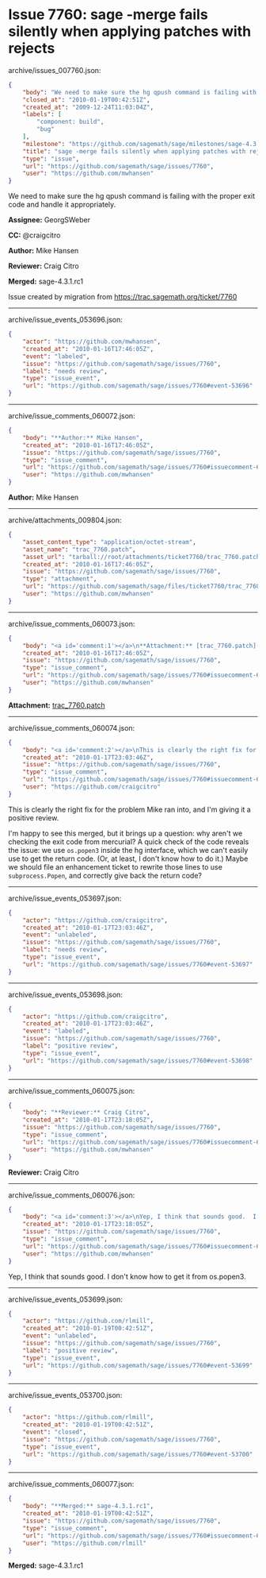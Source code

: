 # Issue 7760: sage -merge fails silently when applying patches with rejects

archive/issues_007760.json:
```json
{
    "body": "We need to make sure the hg qpush command is failing with the proper exit code and handle it appropriately.\n\n**Assignee:** GeorgSWeber\n\n**CC:**  @craigcitro\n\n**Author:** Mike Hansen\n\n**Reviewer:** Craig Citro\n\n**Merged:** sage-4.3.1.rc1\n\nIssue created by migration from https://trac.sagemath.org/ticket/7760\n\n",
    "closed_at": "2010-01-19T00:42:51Z",
    "created_at": "2009-12-24T11:03:04Z",
    "labels": [
        "component: build",
        "bug"
    ],
    "milestone": "https://github.com/sagemath/sage/milestones/sage-4.3.1",
    "title": "sage -merge fails silently when applying patches with rejects",
    "type": "issue",
    "url": "https://github.com/sagemath/sage/issues/7760",
    "user": "https://github.com/mwhansen"
}
```
We need to make sure the hg qpush command is failing with the proper exit code and handle it appropriately.

**Assignee:** GeorgSWeber

**CC:**  @craigcitro

**Author:** Mike Hansen

**Reviewer:** Craig Citro

**Merged:** sage-4.3.1.rc1

Issue created by migration from https://trac.sagemath.org/ticket/7760





---

archive/issue_events_053696.json:
```json
{
    "actor": "https://github.com/mwhansen",
    "created_at": "2010-01-16T17:46:05Z",
    "event": "labeled",
    "issue": "https://github.com/sagemath/sage/issues/7760",
    "label": "needs review",
    "type": "issue_event",
    "url": "https://github.com/sagemath/sage/issues/7760#event-53696"
}
```



---

archive/issue_comments_060072.json:
```json
{
    "body": "**Author:** Mike Hansen",
    "created_at": "2010-01-16T17:46:05Z",
    "issue": "https://github.com/sagemath/sage/issues/7760",
    "type": "issue_comment",
    "url": "https://github.com/sagemath/sage/issues/7760#issuecomment-60072",
    "user": "https://github.com/mwhansen"
}
```

**Author:** Mike Hansen



---

archive/attachments_009804.json:
```json
{
    "asset_content_type": "application/octet-stream",
    "asset_name": "trac_7760.patch",
    "asset_url": "tarball://root/attachments/ticket7760/trac_7760.patch",
    "created_at": "2010-01-16T17:46:05Z",
    "issue": "https://github.com/sagemath/sage/issues/7760",
    "type": "attachment",
    "url": "https://github.com/sagemath/sage/files/ticket7760/trac_7760.patch",
    "user": "https://github.com/mwhansen"
}
```



---

archive/issue_comments_060073.json:
```json
{
    "body": "<a id='comment:1'></a>\n**Attachment:** [trac_7760.patch](https://github.com/sagemath/sage/files/ticket7760/trac_7760.patch)",
    "created_at": "2010-01-16T17:46:05Z",
    "issue": "https://github.com/sagemath/sage/issues/7760",
    "type": "issue_comment",
    "url": "https://github.com/sagemath/sage/issues/7760#issuecomment-60073",
    "user": "https://github.com/mwhansen"
}
```

<a id='comment:1'></a>
**Attachment:** [trac_7760.patch](https://github.com/sagemath/sage/files/ticket7760/trac_7760.patch)



---

archive/issue_comments_060074.json:
```json
{
    "body": "<a id='comment:2'></a>\nThis is clearly the right fix for the problem Mike ran into, and I'm giving it a positive review. \n\nI'm happy to see this merged, but it brings up a question: why aren't we checking the exit code from mercurial? A quick check of the code reveals the issue: we use `os.popen3` inside the hg interface, which we can't easily use to get the return code. (Or, at least, I don't know how to do it.) Maybe we should file an enhancement ticket to rewrite those lines to use `subprocess.Popen`, and correctly give back the return code?",
    "created_at": "2010-01-17T23:03:46Z",
    "issue": "https://github.com/sagemath/sage/issues/7760",
    "type": "issue_comment",
    "url": "https://github.com/sagemath/sage/issues/7760#issuecomment-60074",
    "user": "https://github.com/craigcitro"
}
```

<a id='comment:2'></a>
This is clearly the right fix for the problem Mike ran into, and I'm giving it a positive review. 

I'm happy to see this merged, but it brings up a question: why aren't we checking the exit code from mercurial? A quick check of the code reveals the issue: we use `os.popen3` inside the hg interface, which we can't easily use to get the return code. (Or, at least, I don't know how to do it.) Maybe we should file an enhancement ticket to rewrite those lines to use `subprocess.Popen`, and correctly give back the return code?



---

archive/issue_events_053697.json:
```json
{
    "actor": "https://github.com/craigcitro",
    "created_at": "2010-01-17T23:03:46Z",
    "event": "unlabeled",
    "issue": "https://github.com/sagemath/sage/issues/7760",
    "label": "needs review",
    "type": "issue_event",
    "url": "https://github.com/sagemath/sage/issues/7760#event-53697"
}
```



---

archive/issue_events_053698.json:
```json
{
    "actor": "https://github.com/craigcitro",
    "created_at": "2010-01-17T23:03:46Z",
    "event": "labeled",
    "issue": "https://github.com/sagemath/sage/issues/7760",
    "label": "positive review",
    "type": "issue_event",
    "url": "https://github.com/sagemath/sage/issues/7760#event-53698"
}
```



---

archive/issue_comments_060075.json:
```json
{
    "body": "**Reviewer:** Craig Citro",
    "created_at": "2010-01-17T23:18:05Z",
    "issue": "https://github.com/sagemath/sage/issues/7760",
    "type": "issue_comment",
    "url": "https://github.com/sagemath/sage/issues/7760#issuecomment-60075",
    "user": "https://github.com/mwhansen"
}
```

**Reviewer:** Craig Citro



---

archive/issue_comments_060076.json:
```json
{
    "body": "<a id='comment:3'></a>\nYep, I think that sounds good.  I don't know how to get it from os.popen3.",
    "created_at": "2010-01-17T23:18:05Z",
    "issue": "https://github.com/sagemath/sage/issues/7760",
    "type": "issue_comment",
    "url": "https://github.com/sagemath/sage/issues/7760#issuecomment-60076",
    "user": "https://github.com/mwhansen"
}
```

<a id='comment:3'></a>
Yep, I think that sounds good.  I don't know how to get it from os.popen3.



---

archive/issue_events_053699.json:
```json
{
    "actor": "https://github.com/rlmill",
    "created_at": "2010-01-19T00:42:51Z",
    "event": "unlabeled",
    "issue": "https://github.com/sagemath/sage/issues/7760",
    "label": "positive review",
    "type": "issue_event",
    "url": "https://github.com/sagemath/sage/issues/7760#event-53699"
}
```



---

archive/issue_events_053700.json:
```json
{
    "actor": "https://github.com/rlmill",
    "created_at": "2010-01-19T00:42:51Z",
    "event": "closed",
    "issue": "https://github.com/sagemath/sage/issues/7760",
    "type": "issue_event",
    "url": "https://github.com/sagemath/sage/issues/7760#event-53700"
}
```



---

archive/issue_comments_060077.json:
```json
{
    "body": "**Merged:** sage-4.3.1.rc1",
    "created_at": "2010-01-19T00:42:51Z",
    "issue": "https://github.com/sagemath/sage/issues/7760",
    "type": "issue_comment",
    "url": "https://github.com/sagemath/sage/issues/7760#issuecomment-60077",
    "user": "https://github.com/rlmill"
}
```

**Merged:** sage-4.3.1.rc1
